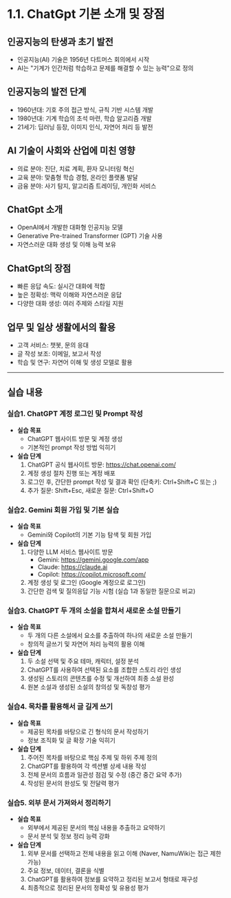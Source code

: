 # 1.1. ChatGpt 기본 소개 및 장점

## 인공지능의 탄생과 초기 발전
- 인공지능(AI) 기술은 1956년 다트머스 회의에서 시작
- AI는 "기계가 인간처럼 학습하고 문제를 해결할 수 있는 능력"으로 정의

## 인공지능의 발전 단계
- 1960년대: 기호 주의 접근 방식, 규칙 기반 시스템 개발
- 1980년대: 기계 학습의 초석 마련, 학습 알고리즘 개발
- 21세기: 딥러닝 등장, 이미지 인식, 자연어 처리 등 발전

## AI 기술이 사회와 산업에 미친 영향
- 의료 분야: 진단, 치료 계획, 환자 모니터링 혁신
- 교육 분야: 맞춤형 학습 경험, 온라인 플랫폼 발달
- 금융 분야: 사기 탐지, 알고리즘 트레이딩, 개인화 서비스

## ChatGpt 소개
- OpenAI에서 개발한 대화형 인공지능 모델
- Generative Pre-trained Transformer (GPT) 기술 사용
- 자연스러운 대화 생성 및 이해 능력 보유

## ChatGpt의 장점
- 빠른 응답 속도: 실시간 대화에 적합
- 높은 정확성: 맥락 이해와 자연스러운 응답
- 다양한 대화 생성: 여러 주제와 스타일 지원

## 업무 및 일상 생활에서의 활용
- 고객 서비스: 챗봇, 문의 응대
- 글 작성 보조: 이메일, 보고서 작성
- 학습 및 연구: 자연어 이해 및 생성 모델로 활용

---

## 실습 내용

### 실습1. ChatGPT 계정 로그인 및 Prompt 작성
* **실습 목표**
  - ChatGPT 웹사이트 방문 및 계정 생성
  - 기본적인 prompt 작성 방법 익히기
* **실습 단계**
  1. ChatGPT 공식 웹사이트 방문: https://chat.openai.com/
  2. 계정 생성 절차 진행 또는 계정 배포
  3. 로그인 후, 간단한 prompt 작성 및 결과 확인 (단축키: Ctrl+Shift+C 또는 ;)
  4. 추가 질문: Shift+Esc, 새로운 질문: Ctrl+Shift+O

### 실습2. Gemini 회원 가입 및 기본 실습
* **실습 목표**
  - Gemini와 Copilot의 기본 기능 탐색 및 회원 가입
* **실습 단계**
  1. 다양한 LLM 서비스 웹사이트 방문
     - Gemini: https://gemini.google.com/app
     - Claude: https://claude.ai
     - Copilot: https://copilot.microsoft.com/
  2. 계정 생성 및 로그인 (Google 계정으로 로그인)
  3. 간단한 검색 및 질의응답 기능 시험 (실습 1과 동일한 질문으로 비교)

### 실습3. ChatGPT 두 개의 소설을 합쳐서 새로운 소설 만들기
* **실습 목표**
  - 두 개의 다른 소설에서 요소를 추출하여 하나의 새로운 소설 만들기
  - 창의적 글쓰기 및 자연어 처리 능력의 활용 이해
* **실습 단계**
  1. 두 소설 선택 및 주요 테마, 캐릭터, 설정 분석
  2. ChatGPT를 사용하여 선택된 요소를 조합한 스토리 라인 생성
  3. 생성된 스토리의 콘텐츠를 수정 및 개선하여 최종 소설 완성
  4. 원본 소설과 생성된 소설의 창의성 및 독창성 평가

### 실습4. 목차를 활용해서 글 길게 쓰기
* **실습 목표**
  - 제공된 목차를 바탕으로 긴 형식의 문서 작성하기
  - 정보 조직화 및 글 확장 기술 익히기
* **실습 단계**
  1. 주어진 목차를 바탕으로 핵심 주제 및 하위 주제 정의
  2. ChatGPT를 활용하여 각 섹션별 상세 내용 작성
  3. 전체 문서의 흐름과 일관성 점검 및 수정 (중간 중간 요약 추가)
  4. 작성된 문서의 완성도 및 전달력 평가

### 실습5. 외부 문서 가져와서 정리하기
* **실습 목표**
  - 외부에서 제공된 문서의 핵심 내용을 추출하고 요약하기
  - 문서 분석 및 정보 정리 능력 강화
* **실습 단계**
  1. 외부 문서를 선택하고 전체 내용을 읽고 이해 (Naver, NamuWiki는 접근 제한 가능)
  2. 주요 정보, 데이터, 결론을 식별
  3. ChatGPT를 활용하여 정보를 요약하고 정리된 보고서 형태로 재구성
  4. 최종적으로 정리된 문서의 정확성 및 유용성 평가
